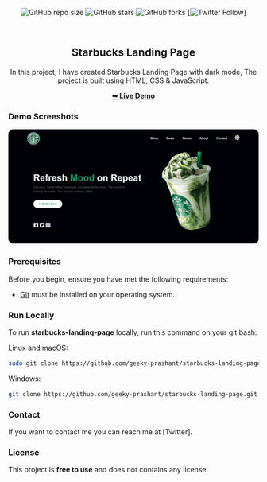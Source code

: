 <div align="center">
  
  ![GitHub repo size](https://img.shields.io/github/repo-size/geeky-prashant/starbucks-landing-page)
  ![GitHub stars](https://img.shields.io/github/stars/geeky-prashant/starbucks-landing-page)
  ![GitHub forks](https://img.shields.io/github/forks/geeky-prashant/starbucks-landing-page?style=social)
  [![Twitter Follow](https://img.shields.io/twitter/follow/geekyprashant?style=social)]
 
  <br />

  <h2 align="center">Starbucks Landing Page</h2>

  In this project, I have created Starbucks Landing Page with dark mode, The project is built using HTML, CSS & JavaScript.

  <a href="https://geeky-prashant.github.io/starbucks-landing-page/"><strong>➥ Live Demo</strong></a>

</div>

### Demo Screeshots

![Starbucks Landing Page Desktop Demo](./readme-images/Starbucks-Landing-Page.png "Desktop Demo")

### Prerequisites

Before you begin, ensure you have met the following requirements:

* [Git](https://git-scm.com/downloads "Download Git") must be installed on your operating system.

### Run Locally

To run **starbucks-landing-page** locally, run this command on your git bash:

Linux and macOS:

```bash
sudo git clone https://github.com/geeky-prashant/starbucks-landing-page.git
```

Windows:

```bash
git clone https://github.com/geeky-prashant/starbucks-landing-page.git
```

### Contact

If you want to contact me you can reach me at [Twitter].

### License

This project is **free to use** and does not contains any license.
